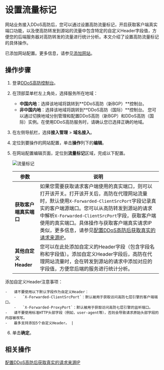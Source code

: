 # 设置流量标记

网站业务接入DDoS高防后，您可以通过设置高防流量标记，开启获取客户端真实端口功能，以及使高防转发到源站的流量中包含特定的自定义Header字段值，方便您的后端服务器对高防转发的流量进行统计分析。本文介绍了设置高防流量标记的具体操作。

已添加网站配置。更多信息，请参见[添加网站](/intl.zh-CN/DDoS高防（新BGP&国际）用户指南/接入DDoS高防/网站配置/添加网站.md)。

## 操作步骤

1.  登录[DDoS高防控制台](https://yundun.console.aliyun.com/?p=ddoscoo)。

2.  在顶部菜单栏左上角处，选择服务所在地域：

    -   **中国内地**：选择该地域将跳转到**DDoS高防（新BGP）**控制台。
    -   **非中国内地**：选择该地域将跳转到**DDoS高防（国际）**控制台。
    您可以通过切换地域分别管理和配置DDoS高防（新BGP）和DDoS高防（国际）实例。在使用DDoS高防服务时，请确认您已选择正确的地域。

3.  在左侧导航栏，选择**接入管理** \> **域名接入**。

4.  定位到要操作的网站配置，单击**操作**列下的**编辑**。

5.  在网站配置编辑页面，定位到**流量标记**区域，完成以下配置。

    ![流量标记](https://static-aliyun-doc.oss-accelerate.aliyuncs.com/assets/img/zh-CN/3599401161/p226584.png)

    |参数|说明|
    |--|--|
    |**获取客户端真实端口**|如果您需要获取请求客户端使用的真实端口，则可以打开该开关。打开该开关后，高防在代理网站流量时，默认使用`X-Forwarded-ClientSrcPort`字段记录真实的客户端源端口。您可以从高防转发到源站的请求中解析`X-Forwarded-ClientSrcPort`字段，获取客户端使用的真实端口。具体操作与获取客户端真实请求IP类似，更多信息，请参见[配置DDoS高防后获取真实的请求来源IP](/intl.zh-CN/DDoS高防（新BGP&国际）用户指南/最佳实践/配置DDoS高防后获取真实的请求来源IP.md)。 |
    |**其他自定义Header**|您可以在此处添加自定义的Header字段（包含字段名称和字段值）。添加自定义Header字段后，高防在代理网站流量时，会在转发到源站的请求中添加对应的字段值，方便您后端的服务进行统计分析。

添加自定义Header注意事项：

    -   请不要使用以下默认字段作为自定义Header：
        -   `X-Forwarded-ClientSrcPort`：默认被用于获取访问高防七层引擎的客户端端口。
        -   `X-Forwarded-ProxyPort`：默认被用于获取访问高防七层引擎的监听端口。
    -   请不要使用标准HTTP头部字段（例如，user-agent等），否则会导致请求原始头部字段的内容被改写。
    -   最多支持添加5个自定义Header。 |

6.  单击**确定**。


## 相关操作

[配置DDoS高防后获取真实的请求来源IP](/intl.zh-CN/DDoS高防（新BGP&国际）用户指南/最佳实践/配置DDoS高防后获取真实的请求来源IP.md)

